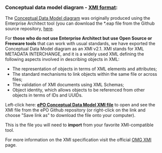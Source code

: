 ### Conceptual data model diagram - [XMI format](https://github.com/eprocurementontology/eprocurementontology/blob/master/v2.0.0/03_Analysis%20and%20design/EA-Conceptual%20Model/XMI/ePO-CM_v2.0.0.xml): 

The [Conceptual Data Model diagram](https://github.com/eprocurementontology/eprocurementontology/wiki/Conceptual-Model) was originally produced using the Enterprise Architect tool (you can download the *.eap file from the Github source repository, [here](https://github.com/eprocurementontology/eprocurementontology/blob/master/v2.0.0/03_Analysis%20and%20design/EA-Conceptual%20Model/ePO-CM_v2.0.0.eap). 

For **those who do not use Enterprise Architect but use Open Source or Freeware tools** that can work with usual standards, we have exported the Conceptual Data Model diagram as an XMI v2.1. XMI stands for XML METADATA INTERCHANGE, and it is a widely used XML defining the following aspects involved in describing objects in XML:

* The representation of objects in terms of XML elements and attributes;
* The standard mechanisms to link objects within the same file or across files;
* The validation of XMI documents using XML Schemas;
* Object identity, which allows objects to be referenced from other objects in terms of IDs and UUIDs.


Left-click here: [**ePO Conceptual Data Model XMI file**](https://github.com/eprocurementontology/eprocurementontology/blob/master/v2.0.0/03_Analysis%20and%20design/EA-Conceptual%20Model/XMI/ePO-CM_v2.0.0.xml) to open and see the XMI file from the ePO Github repository (or right-click on the link and choose "Save link as" to download the file onto your computer).
 
This is the file you will need to **import** from your favorite XMI-compatible tool.

For more information on the XMI specification visit the official [OMG XMI](https://www.omg.org/spec/XMI/About-XMI/) page.

 
 


 